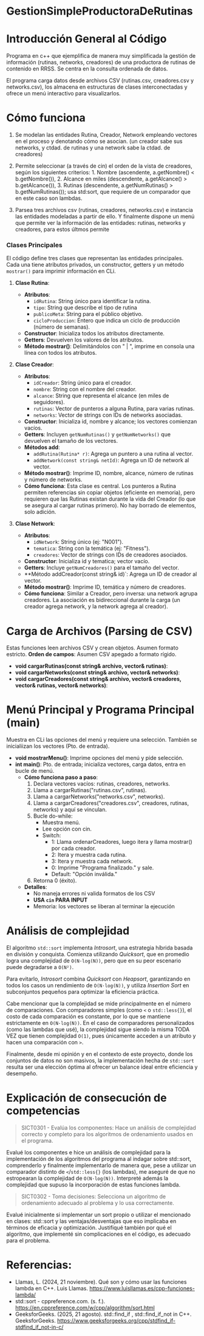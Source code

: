 # **GestionSimpleProductoraDeRutinas**
# Introducción General al Código
Programa en c++ que ejemplifica de manera muy simplificada la gestión de información (rutinas, networks, creadores) de una productora de rutinas de contenido en RRSS. Se centra en la consulta ordenada de datos.

El programa carga datos desde archivos CSV (rutinas.csv, creadores.csv y networks.csv), los almacena en estructuras de clases interconectadas y ofrece un menú interactivo para visualizarlos.

# Cómo funciona
1. Se modelan las entidades Rutina, Creador, Network empleando vectores en el proceso y denotando cómo se asocian. (un creador sabe sus networks, y ctdad. de rutinas y una network sabe la ctdad. de  creadores)

2. Permite seleccionar (a través de cin) el orden de la vista de creadores, según los siguientes criterios: 1. Nombre (ascendente, a.getNombre() < b.getNombre()), 2. Alcance en miles (descendente, a.getAlcance() > b.getAlcance()), 3. Rutinas (descendente, a.getNumRutinas() > b.getNumRutinas()); usa std:sort, que requiere de un comparador que en este caso son lambdas.

3. Parsea tres archivos csv (rutinas, creadores, networks.csv) e instancia las entidades modeladas a partir de ello. Y finalmente dispone un menú que permite ver la información de las entidades: rutinas, networks y creadores, para estos últmos permite

### Clases Principales
El código define tres clases que representan las entidades principales. Cada una tiene atributos privados, un constructor, getters y un método `mostrar()` para imprimir información en CLi.

1. **Clase Rutina**:
   - **Atributos**:
     - `idRutina`: String único para identificar la rutina.
     - `tipo`: String que describe el tipo de rutina
     - `publicoMeta`: String para el público objetivo.
     - `cicloProduccion`: Entero que indica un ciclo de producción (número de semanas).
   - **Constructor**: Inicializa todos los atributos directamente.
   - **Getters**: Devuelven los valores de los atributos.
   - **Método mostrar()**: Delimitándolos con " | ", imprime en consola una línea con todos los atributos.
  
2. **Clase Creador**:
   - **Atributos**:
     - `idCreador`: String único para el creador.
     - `nombre`: String con el nombre del creador.
     - `alcance`: String que representa el alcance (en miles de seguidores).
     - `rutinas`: Vector de punteros a alguna Rutina, para varias rutinas.
     - `networks`: Vector de strings con IDs de networks asociadas.
   - **Constructor**: Inicializa id, nombre y alcance; los vectores comienzan vacíos.
   - **Getters**: Incluyen `getNumRutinas()` y `getNumNetworks()` que devuelven el tamaño de los vectores.
   - **Métodos add**:
     - `addRutina(Rutina* r)`: Agrega un puntero a una rutina al vector.
     - `addNetwork(const string& netId)`: Agrega un ID de network al vector.
   - **Método mostrar()**: Imprime ID, nombre, alcance, número de rutinas y número de networks.
   - **Cómo funciona**: Esta clase es central. Los punteros a Rutina permiten referencias sin copiar objetos (eficiente en memoria), pero requieren que las Rutinas existan durante la vida del Creador (lo que se asegura al cargar rutinas primero). No hay borrado de elementos, solo adición.

3. **Clase Network**:
   - **Atributos**:
     - `idNetwork`: String único (ej: "N001").
     - `tematica`: String con la temática (ej: "Fitness").
     - `creadores`: Vector de strings con IDs de creadores asociados.
   - **Constructor**: Inicializa id y tematica; vector vacío.
   - **Getters**: Incluye `getNumCreadores()` para el tamaño del vector.
   - **Método addCreador(const string& id)`: Agrega un ID de creador al vector.
   - **Método mostrar()**: Imprime ID, temática y número de creadores.
   - **Cómo funciona**: Similar a Creador, pero inversa: una network agrupa creadores. La asociación es bidireccional durante la carga (un creador agrega network, y la network agrega al creador).

# Carga de Archivos (Parsing de CSV)
Estas funciones leen archivos CSV y crean objetos. Asumen formato estricto.
**Orden de campos**: Asumen CSV apegado a formato rígido.
- **void cargarRutinas(const string& archivo, vector<Rutina>& rutinas)**:
- **void cargarNetworks(const string& archivo, vector<Network>& networks)**:
- **void cargarCreadores(const string& archivo, vector<Creador>& creadores, vector<Rutina>& rutinas, vector<Network>& networks)**:

# Menú Principal y Programa Principal (main)
Muestra en CLi las opciones del menú y requiere una selección. También se inicialiizan los vectores (Pto. de entrada).
- **void mostrarMenu()**: Imprime opciones del menú y pide selección.
- **int main()**: Pto. de entrada; inicializa vectores, carga datos, entra en bucle de menú.
  - **Cómo funciona paso a paso**:
    1. Declara vectores vacíos: rutinas, creadores, networks.
    2. Llama a cargarRutinas("rutinas.csv", rutinas).
    3. Llama a cargarNetworks("networks.csv", networks).
    4. Llama a cargarCreadores("creadores.csv", creadores, rutinas, networks) y aquí se vinculan.
    5. Bucle do-while:
       - Muestra menú.
       - Lee opción con cin.
       - Switch:
         - 1: Llama ordenarCreadores, luego itera y llama mostrar() por cada creador.
         - 2: Itera y muestra cada rutina.
         - 3: Itera y muestra cada network.
         - 0: Imprime "Programa finalizado." y sale.
         - Default: "Opción inválida."
    6. Retorna 0 (éxito).
  - **Detalles**: 
    - No maneja errores ni valida formatos de los CSV
    - **USA `cin` PARA INPUT**
    - Memoria: los vectores se liberan al terminar la ejecución


# Análisis de complejidad
El algoritmo `std::sort` implementa _Introsort_, una estrategia híbrida basada en división y conquista. Comienza utilizando _Quicksort_, que en promedio logra una complejidad de `O(N·log(N))`, pero que en su peor escenario puede degradarse a `O(N²)`.

Para evitarlo, _Introsort_ combina _Quicksort_ con _Heapsort_, garantizando en todos los casos un rendimiento de `O(N·log(N))`, y utiliza _Insertion Sort_ en subconjuntos pequeños para optimizar la eficiencia práctica.

Cabe mencionar que la complejidad se mide principalmente en el número de comparaciones. Con comparadores simples (como `<` o `std::less{}`), el costo de cada comparación es constante, por lo que se mantiene estrictamente en `O(N·log(N))`. En el caso de comparadores personalizados (como las lambdas que usé), la complejidad sigue siendo la misma TODA VEZ que tienen complejidad `O(1)`, pues únicamente acceden a un atributo y hacen una comparación con `>`.

Finalmente, desde mi opinión y en el contexto de este proyecto, donde los conjuntos de datos no son masivos, la implementación hecha de `std::sort` resulta ser una elección óptima al ofrecer un balance ideal entre eficiencia y desempeño.

# Explicación de consecución de competencias
> SICT0301 - Evalúa los componentes: Hace un análisis de complejidad correcto y completo para los algoritmos de ordenamiento usados en el programa.

Evalué los componentes e hice un análisis de complejidad para la implementación de los algoritmos del programa al indagar sobre std::sort, comprenderlo y finalmente implementarlo de manera que, pese a utilizar un comparador distinto de `<`/`std::less{}` (los lambdas), me aseguré de que no estropearan la complejidad de `O(N·log(N))`. Interpreté además la complejidad que supuso la incorporación de estas funciones lambda.

> SICT0302 - Toma decisiones: Selecciona un algoritmo de ordenamiento adecuado al problema y lo usa correctamente.

Evalué inicialmente si implementar un sort propio o utilizar el mencionado en clases: std::sort y las ventajas/desventajas que eso implicaba en términos de eficacia y optimización. Justifiqué también por qué el algoritmo, que implementé sin complicaciones en el código, es adecuado para el problema.

# Referencias:
- Llamas, L. (2024, 21 noviembre). Qué son y cómo usar las funciones lambda en C++. Luis Llamas. https://www.luisllamas.es/cpp-funciones-lambda/
- std::sort - cppreference.com. (s. f.). https://en.cppreference.com/w/cpp/algorithm/sort.html
- GeeksforGeeks. (2025, 21 agosto). std::find_if , std::find_if_not in C++. GeeksforGeeks. https://www.geeksforgeeks.org/cpp/stdfind_if-stdfind_if_not-in-c/
